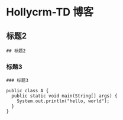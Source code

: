 # Hollycrm-TD 博客

## 标题2

```
## 标题2
```


### 标题3

```
### 标题3
```

```
public class A {
  public static void main(String[] args) {
    System.out.println("hello, world");
  }
}

```